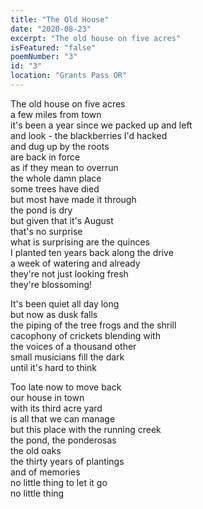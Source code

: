 ```yaml
---
title: "The Old House"
date: "2020-08-23"
excerpt: "The old house on five acres"
isFeatured: "false"
poemNumber: "3"
id: "3"
location: "Grants Pass OR"
---
```


The old house on five acres  
a few miles from town  
it's been a year since we packed up and left  
and look - the blackberries I'd hacked  
and dug up by the roots  
are back in force  
as if they mean to overrun  
the whole damn place  
some trees have died  
but most have made it through  
the pond is dry  
but given that it's August  
that's no surprise  
what is surprising are the quinces  
I planted ten years back along the drive  
a week of watering and already  
they're not just looking fresh  
they're blossoming!

It's been quiet all day long  
but now as dusk falls  
the piping of the tree frogs and the shrill  
cacophony of crickets blending with  
the voices of a thousand other  
small musicians fill the dark  
until it's hard to think

Too late now to move back  
our house in town  
with its third acre yard  
is all that we can manage  
but this place with the running creek  
the pond, the ponderosas  
the old oaks  
the thirty years of plantings  
and of memories  
no little thing to let it go  
no little thing
